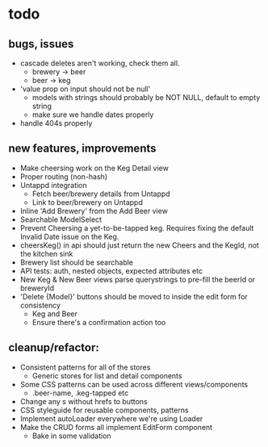 # todo


## bugs, issues

- cascade deletes aren't working, check them all.
  - brewery -> beer
  - beer -> keg
- 'value prop on input should not be null'
  - models with strings should probably be NOT NULL, default to empty string
  - make sure we handle dates properly
- handle 404s properly


## new features, improvements

- Make cheersing work on the Keg Detail view
- Proper routing (non-hash)
- Untappd integration
  - Fetch beer/brewery details from Untappd
  - Link to beer/brewery on Untappd
- Inline 'Add Brewery' from the Add Beer view
- Searchable ModelSelect
- Prevent Cheersing a yet-to-be-tapped keg. Requires fixing the default Invalid Date issue on the Keg.
- cheersKeg() in api should just return the new Cheers and the KegId, not the kitchen sink
- Brewery list should be searchable
- API tests: auth, nested objects, expected attributes etc
- New Keg & New Beer views parse querystrings to pre-fill the beerId or breweryId
- 'Delete {Model}' buttons should be moved to inside the edit form for consistency
  - Keg and Beer
  - Ensure there's a confirmation action too

## cleanup/refactor:

- Consistent patterns for all of the stores
  - Generic stores for list and detail components
- Some CSS patterns can be used across different views/components
  - .beer-name, .keg-tapped etc
- Change any <A>s without hrefs to buttons
- CSS styleguide for reusable components, patterns
- Implement autoLoader everywhere we're using Loader
- Make the CRUD forms all implement EditForm component
  - Bake in some validation
